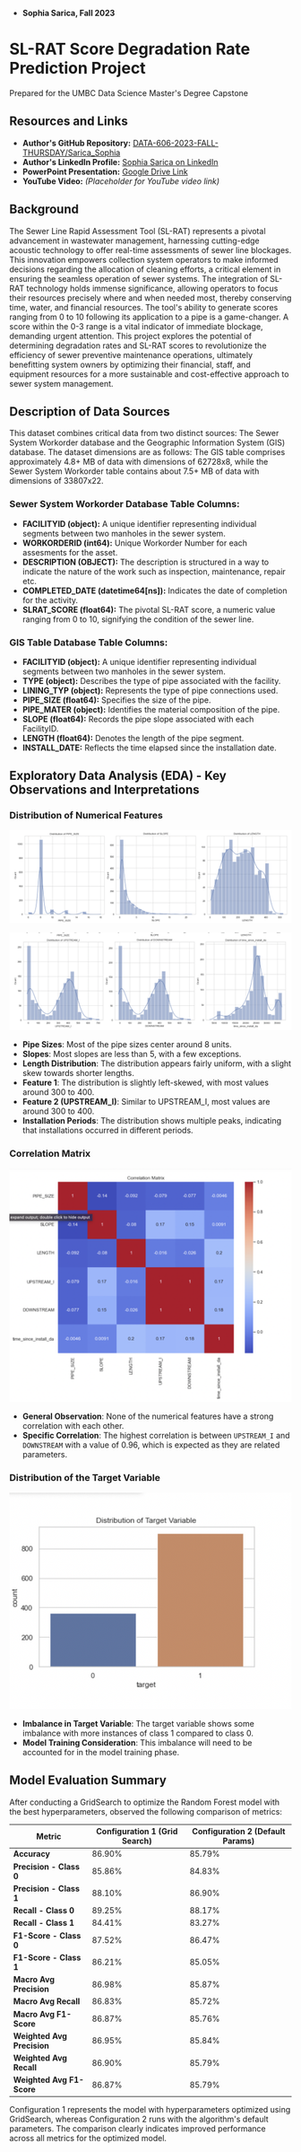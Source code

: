 
- **Sophia Sarica, Fall 2023**


# SL-RAT Score Degradation Rate Prediction Project

Prepared for the UMBC Data Science Master's Degree Capstone


## Resources and Links
- **Author's GitHub Repository:** [DATA-606-2023-FALL-THURSDAY/Sarica_Sophia](https://github.com/DATA-606-2023-FALL-THURSDAY/Sarica_Sophia/tree/main)
- **Author's LinkedIn Profile:** [Sophia Sarica on LinkedIn](https://www.linkedin.com/in/sophiasarica/)
- **PowerPoint Presentation:** [Google Drive Link](https://docs.google.com/presentation/d/1dSqiAfP1anTtzu7SzB0HDjxOEkOUnNh4/edit?usp=drive_link&ouid=114108728469769953895&rtpof=true&sd=true)
- **YouTube Video:** _(Placeholder for YouTube video link)_


## Background

The Sewer Line Rapid Assessment Tool (SL-RAT) represents a pivotal advancement in wastewater management, harnessing cutting-edge acoustic technology to offer real-time assessments of sewer line blockages. This innovation empowers collection system operators to make informed decisions regarding the allocation of cleaning efforts, a critical element in ensuring the seamless operation of sewer systems. The integration of SL-RAT technology holds immense significance, allowing operators to focus their resources precisely where and when needed most, thereby conserving time, water, and financial resources. The tool's ability to generate scores ranging from 0 to 10 following its application to a pipe is a game-changer. A score within the 0-3 range is a vital indicator of immediate blockage, demanding urgent attention. This project explores the potential of determining degradation rates and SL-RAT scores to revolutionize the efficiency of sewer preventive maintenance operations, ultimately benefitting system owners by optimizing their financial, staff, and equipment resources for a more sustainable and cost-effective approach to sewer system management.


## Description of Data Sources 

This dataset combines critical data from two distinct sources: The Sewer System Workorder database and the Geographic Information System (GIS) database. The dataset dimensions are as follows: The GIS table comprises approximately 4.8+ MB of data with dimensions of 62728x8, while the Sewer System Workorder table contains about 7.5+ MB of data with dimensions of 33807x22.

### Sewer System Workorder Database Table Columns:
- **FACILITYID (object):** A unique identifier representing individual segments between two manholes in the sewer system.
- **WORKORDERID (int64):** Unique Workorder Number for each assesments for the asset.
- **DESCRIPTION (OBJECT):** The description is structured in a way to indicate the nature of the work such as inspection, maintenance, repair etc. 
- **COMPLETED_DATE (datetime64[ns]):** Indicates the date of completion for the activity.
- **SLRAT_SCORE (float64):** The pivotal SL-RAT score, a numeric value ranging from 0 to 10, signifying the condition of the sewer line.

### GIS Table Database Table Columns:
- **FACILITYID (object):** A unique identifier representing individual segments between two manholes in the sewer system.
- **TYPE (object):** Describes the type of pipe associated with the facility.
- **LINING_TYP (object):** Represents the type of pipe connections used.
- **PIPE_SIZE (float64):** Specifies the size of the pipe.
- **PIPE_MATER (object):** Identifies the material composition of the pipe.
- **SLOPE (float64):** Records the pipe slope associated with each FacilityID.
- **LENGTH (float64):** Denotes the length of the pipe segment.
- **INSTALL_DATE:** Reflects the time elapsed since the installation date.



## Exploratory Data Analysis (EDA) - Key Observations and Interpretations

### Distribution of Numerical Features


![Distribution of PIPE_SIZE](Screen%20Shot%202023-11-29%20at%2010.41.04%20PM.png)

![Distribution of UPSTREAM_I](Screen%20Shot%202023-11-29%20at%2010.41.22%20PM.png)


- **Pipe Sizes**: Most of the pipe sizes center around 8 units.
- **Slopes**: Most slopes are less than 5, with a few exceptions.
- **Length Distribution**: The distribution appears fairly uniform, with a slight skew towards shorter lengths.
- **Feature 1**: The distribution is slightly left-skewed, with most values around 300 to 400.
- **Feature 2 (UPSTREAM_I)**: Similar to UPSTREAM_I, most values are around 300 to 400.
- **Installation Periods**: The distribution shows multiple peaks, indicating that installations occurred in different periods.

### Correlation Matrix


![Correlation Matrix](Screen%20Shot%202023-11-29%20at%2010.27.05%20PM.png)

- **General Observation**: None of the numerical features have a strong correlation with each other.
- **Specific Correlation**: The highest correlation is between `UPSTREAM_I` and `DOWNSTREAM` with a value of 0.96, which is expected as they are related parameters.

### Distribution of the Target Variable


![Distribution of Target Variable](Screen%20Shot%202023-11-29%20at%2010.27.17%20PM.png)


- **Imbalance in Target Variable**: The target variable shows some imbalance with more instances of class 1 compared to class 0.
- **Model Training Consideration**: This imbalance will need to be accounted for in the model training phase.


## Model Evaluation Summary


After conducting a GridSearch to optimize the Random Forest model with the best hyperparameters, observed the following comparison of metrics:

| Metric                  | Configuration 1 (Grid Search) | Configuration 2 (Default Params) |
|-------------------------|-------------------------------|----------------------------------|
| **Accuracy**            | 86.90%                        | 85.79%                           |
| **Precision - Class 0** | 85.86%                        | 84.83%                           |
| **Precision - Class 1** | 88.10%                        | 86.90%                           |
| **Recall - Class 0**    | 89.25%                        | 88.17%                           |
| **Recall - Class 1**    | 84.41%                        | 83.27%                           |
| **F1-Score - Class 0**  | 87.52%                        | 86.47%                           |
| **F1-Score - Class 1**  | 86.21%                        | 85.05%                           |
| **Macro Avg Precision** | 86.98%                        | 85.87%                           |
| **Macro Avg Recall**    | 86.83%                        | 85.72%                           |
| **Macro Avg F1-Score**  | 86.87%                        | 85.76%                           |
| **Weighted Avg Precision** | 86.95%                    | 85.84%                           |
| **Weighted Avg Recall** | 86.90%                        | 85.79%                           |
| **Weighted Avg F1-Score** | 86.87%                    | 85.79%                           |

Configuration 1 represents the model with hyperparameters optimized using GridSearch, whereas Configuration 2 runs with the algorithm's default parameters. The comparison clearly indicates improved performance across all metrics for the optimized model.


